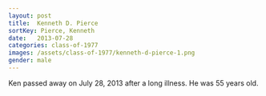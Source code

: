 ```yaml
---
layout: post
title:  Kenneth D. Pierce
sortKey: Pierce, Kenneth
date:   2013-07-28
categories: class-of-1977
images: /assets/class-of-1977/kenneth-d-pierce-1.png
gender: male
---
```

Ken passed away on July 28, 2013 after a long illness. He was 55 years old.
